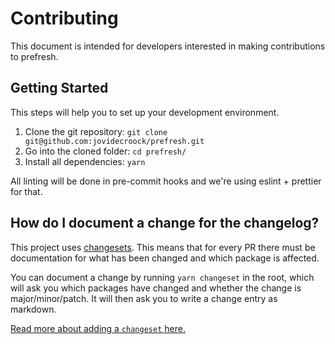 # Contributing

This document is intended for developers interested in making contributions to prefresh.

## Getting Started

This steps will help you to set up your development environment.

1. Clone the git repository: `git clone git@github.com:jovidecroock/prefresh.git`
2. Go into the cloned folder: `cd prefresh/`
3. Install all dependencies: `yarn`

All linting will be done in pre-commit hooks and we're using eslint + prettier for that.

## How do I document a change for the changelog?

This project uses [changesets](https://github.com/atlassian/changesets). This means that for
every PR there must be documentation for what has been changed and which package is affected.

You can document a change by running `yarn changeset` in the root, which will ask you which packages
have changed and whether the change is major/minor/patch. It will then ask you to write a change entry as markdown.

[Read more about adding a `changeset` here.](https://github.com/atlassian/changesets/blob/master/docs/adding-a-changeset.md#i-am-in-a-multi-package-repository-a-mono-repo)
